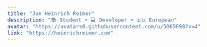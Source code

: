```yaml
---
title: "Jan Heinrich Reimer"
description: "📚 Student • 💻 Developer • 🇪🇺 European"
avatar: "https://avatars0.githubusercontent.com/u/5065698?v=4"
link: "https://heinrichreimer.com"
---
```


